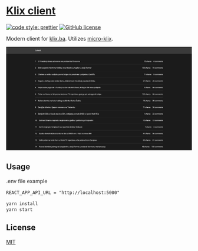 # [Klix client](http://klix.surge.sh)

[![code style: prettier](https://img.shields.io/badge/code_style-prettier-ff69b4.svg)](https://github.com/prettier/prettier)
[![GitHub license](https://img.shields.io/badge/license-MIT-blue.svg)](https://github.com/malcodeman/klix-client/blob/master/LICENSE)

Modern client for [klix.ba](https://www.klix.ba).
Utilizes [micro-klix](https://github.com/malcodeman/micro-klix).

![Screenshot](docs/images/screenshot.png)

## Usage

.env file example

```
REACT_APP_API_URL = "http://localhost:5000"
```

```
yarn install
yarn start
```

## License

[MIT](./LICENSE)
